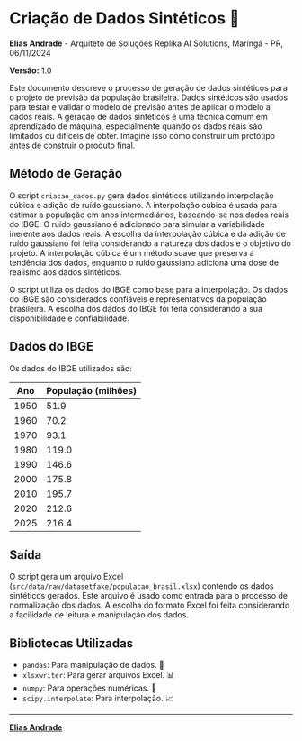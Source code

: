 # Criação de Dados Sintéticos 🤖

**Elias Andrade** - Arquiteto de Soluções Replika AI Solutions, Maringá - PR, 06/11/2024

**Versão:** 1.0

Este documento descreve o processo de geração de dados sintéticos para o projeto de previsão da população brasileira.  Dados sintéticos são usados para testar e validar o modelo de previsão antes de aplicar o modelo a dados reais.  A geração de dados sintéticos é uma técnica comum em aprendizado de máquina, especialmente quando os dados reais são limitados ou difíceis de obter.  Imagine isso como construir um protótipo antes de construir o produto final.

## Método de Geração

O script `criacao_dados.py` gera dados sintéticos utilizando interpolação cúbica e adição de ruído gaussiano.  A interpolação cúbica é usada para estimar a população em anos intermediários, baseando-se nos dados reais do IBGE.  O ruído gaussiano é adicionado para simular a variabilidade inerente aos dados reais.  A escolha da interpolação cúbica e da adição de ruído gaussiano foi feita considerando a natureza dos dados e o objetivo do projeto.  A interpolação cúbica é um método suave que preserva a tendência dos dados, enquanto o ruído gaussiano adiciona uma dose de realismo aos dados sintéticos.

O script utiliza os dados do IBGE como base para a interpolação.  Os dados do IBGE são considerados confiáveis e representativos da população brasileira.  A escolha dos dados do IBGE foi feita considerando a sua disponibilidade e confiabilidade.

## Dados do IBGE

Os dados do IBGE utilizados são:

| Ano | População (milhões) |
|---|---|
| 1950 | 51.9 |
| 1960 | 70.2 |
| 1970 | 93.1 |
| 1980 | 119.0 |
| 1990 | 146.6 |
| 2000 | 175.8 |
| 2010 | 195.7 |
| 2020 | 212.6 |
| 2025 | 216.4 |

## Saída

O script gera um arquivo Excel (`src/data/raw/datasetfake/populacao_brasil.xlsx`) contendo os dados sintéticos gerados.  Este arquivo é usado como entrada para o processo de normalização dos dados.  A escolha do formato Excel foi feita considerando a facilidade de leitura e manipulação dos dados.

## Bibliotecas Utilizadas

- `pandas`: Para manipulação de dados. 🐼
- `xlsxwriter`: Para gerar arquivos Excel. 📊
- `numpy`: Para operações numéricas. 🧮
- `scipy.interpolate`: Para interpolação. 📈

---

**[Elias Andrade](https://www.linkedin.com/in/eliasandrade)**
